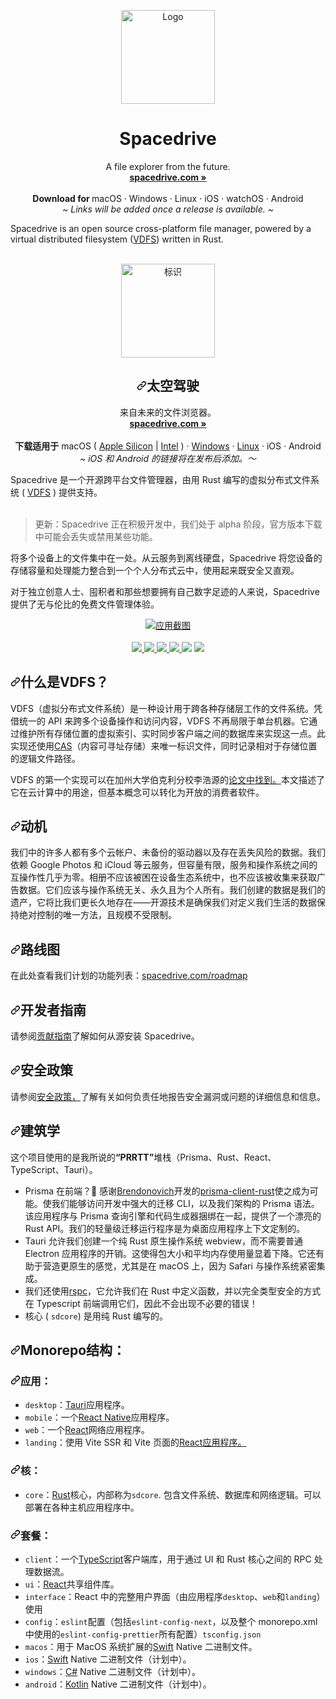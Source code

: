 <p align="center">
  <a href="#">

  </a>
  <p align="center">
   <img width="150" height="150" src="packages/assets/images/AppLogo.png" alt="Logo">
  </p>
  <h1 align="center"><b>Spacedrive</b></h1>
  <p align="center">
  A file explorer from the future.
    <br />
    <a href="https://spacedrive.com"><strong>spacedrive.com »</strong></a>
    <br />
    <br />
    <b>Download for </b>
    macOS
    ·
    Windows
    ·
    Linux
    ·
    iOS
    ·
    watchOS
    ·
    Android
    <br />
    <i>~ Links will be added once a release is available. ~</i>
  </p>
</p>
Spacedrive is an open source cross-platform file manager, powered by a virtual distributed filesystem (<a href="#what-is-a-vdfs">VDFS</a>) written in Rust.
<br/>
<br/>


<div class="Box-sc-g0xbh4-0 bJMeLZ js-snippet-clipboard-copy-unpositioned" data-hpc="true"><article class="markdown-body entry-content container-lg" itemprop="text"><p align="center" dir="auto">
  </p><p align="center" dir="auto">
   <a target="_blank" rel="noopener noreferrer" href="/spacedriveapp/spacedrive/blob/main/packages/assets/images/AppLogo.png"><img width="150" height="150" src="/spacedriveapp/spacedrive/raw/main/packages/assets/images/AppLogo.png" alt="标识" style="max-width: 100%;"></a>
  </p>
	<h1 align="center" tabindex="-1" dir="auto"><a id="user-content-spacedrive" class="anchor" aria-hidden="true" tabindex="-1" href="#spacedrive"><svg class="octicon octicon-link" viewBox="0 0 16 16" version="1.1" width="16" height="16" aria-hidden="true"><path d="m7.775 3.275 1.25-1.25a3.5 3.5 0 1 1 4.95 4.95l-2.5 2.5a3.5 3.5 0 0 1-4.95 0 .751.751 0 0 1 .018-1.042.751.751 0 0 1 1.042-.018 1.998 1.998 0 0 0 2.83 0l2.5-2.5a2.002 2.002 0 0 0-2.83-2.83l-1.25 1.25a.751.751 0 0 1-1.042-.018.751.751 0 0 1-.018-1.042Zm-4.69 9.64a1.998 1.998 0 0 0 2.83 0l1.25-1.25a.751.751 0 0 1 1.042.018.751.751 0 0 1 .018 1.042l-1.25 1.25a3.5 3.5 0 1 1-4.95-4.95l2.5-2.5a3.5 3.5 0 0 1 4.95 0 .751.751 0 0 1-.018 1.042.751.751 0 0 1-1.042.018 1.998 1.998 0 0 0-2.83 0l-2.5 2.5a1.998 1.998 0 0 0 0 2.83Z"></path></svg></a><b><font style="vertical-align: inherit;"><font style="vertical-align: inherit;">太空驾驶</font></font></b></h1>
	<p align="center" dir="auto"><font style="vertical-align: inherit;"><font style="vertical-align: inherit;">
		来自未来的文件浏览器。
    </font></font><br>
    <a href="https://spacedrive.com" rel="nofollow"><strong><font style="vertical-align: inherit;"><font style="vertical-align: inherit;">spacedrive.com »</font></font></strong></a>
    <br>
    <br>
    <b><font style="vertical-align: inherit;"><font style="vertical-align: inherit;">下载适用于</font></font></b><font style="vertical-align: inherit;"><font style="vertical-align: inherit;">
    macOS ( </font></font><a href="https://www.spacedrive.com/api/releases/desktop/stable/darwin/aarch64" rel="nofollow"><font style="vertical-align: inherit;"><font style="vertical-align: inherit;">Apple Silicon</font></font></a><font style="vertical-align: inherit;"><font style="vertical-align: inherit;"> |
     </font></font><a href="https://www.spacedrive.com/api/releases/desktop/stable/darwin/x86_64" rel="nofollow"><font style="vertical-align: inherit;"><font style="vertical-align: inherit;">Intel</font></font></a><font style="vertical-align: inherit;"><font style="vertical-align: inherit;"> ) ·
		 </font></font><a href="https://www.spacedrive.com/api/releases/desktop/stable/windows/x86_64" rel="nofollow"><font style="vertical-align: inherit;"><font style="vertical-align: inherit;">Windows</font></font></a><font style="vertical-align: inherit;"><font style="vertical-align: inherit;"> ·
		 </font></font><a href="https://www.spacedrive.com/api/releases/desktop/stable/linux/x86_64" rel="nofollow"><font style="vertical-align: inherit;"><font style="vertical-align: inherit;">Linux</font></font></a><font style="vertical-align: inherit;"><font style="vertical-align: inherit;"> · iOS · Android
     </font></font><br>
    <i><font style="vertical-align: inherit;"><font style="vertical-align: inherit;">~ iOS 和 Android 的链接将在发布后添加。</font><font style="vertical-align: inherit;">～</font></font></i>
  </p>
<p dir="auto"></p>
<p dir="auto"><font style="vertical-align: inherit;"><font style="vertical-align: inherit;">Spacedrive 是一个开源跨平台文件管理器，由用 Rust 编写的虚拟分布式文件系统 ( </font></font><a href="#what-is-a-vdfs"><font style="vertical-align: inherit;"><font style="vertical-align: inherit;">VDFS</font></font></a><font style="vertical-align: inherit;"><font style="vertical-align: inherit;"> ) 提供支持。
</font></font><br>
<br></p>
<blockquote>
<p dir="auto"><font style="vertical-align: inherit;"><font style="vertical-align: inherit;">更新：Spacedrive 正在积极开发中，我们处于 alpha 阶段，官方版本下载中可能会丢失或禁用某些功能。</font></font></p>
</blockquote>
<p dir="auto"><font style="vertical-align: inherit;"><font style="vertical-align: inherit;">将多个设备上的文件集中在一处。</font><font style="vertical-align: inherit;">从云服务到离线硬盘，Spacedrive 将您设备的存储容量和处理能力整合到一个个人分布式云中，使用起来既安全又直观。</font></font></p>
<p dir="auto"><font style="vertical-align: inherit;"><font style="vertical-align: inherit;">对于独立创意人士、囤积者和那些想要拥有自己数字足迹的人来说，Spacedrive 提供了无与伦比的免费文件管理体验。</font></font></p>
<p align="center" dir="auto">
  <a target="_blank" rel="noopener noreferrer" href="/spacedriveapp/spacedrive/blob/main/apps/landing/public/github.webp"><img src="/spacedriveapp/spacedrive/raw/main/apps/landing/public/github.webp" alt="应用截图" style="max-width: 100%;"></a>
  <br>
  <br>
  <a href="https://discord.gg/gTaF2Z44f5" rel="nofollow">
    <img src="https://camo.githubusercontent.com/1c478c216c1e4bc81e38b7d17aaa7717948218b5e0e53e41f9822edaee8a2fcc/68747470733a2f2f696d672e736869656c64732e696f2f646973636f72642f3934393039303935333439373536373331323f6c6162656c3d446973636f726426636f6c6f723d353836354632" data-canonical-src="https://img.shields.io/discord/949090953497567312?label=Discord&amp;color=5865F2" style="max-width: 100%;">
  </a>
  <a href="https://x.com/spacedriveapp" rel="nofollow">
    <img src="https://camo.githubusercontent.com/b35efa1022f4ed8b58c7d49221c3b44297126c720e16c90635ac5ae787e7577a/68747470733a2f2f696d672e736869656c64732e696f2f62616467652f547769747465722d626c61636b3f6c6f676f3d78266c6f676f436f6c6f723d7768697465" data-canonical-src="https://img.shields.io/badge/Twitter-black?logo=x&amp;logoColor=white" style="max-width: 100%;">
  </a>
  <a href="https://instagram.com/spacedriveapp" rel="nofollow">
    <img src="https://camo.githubusercontent.com/d4f1b32fa0e49ff631f947d0079514b07ad1db6ca1d739b0dd8de0b777e38783/68747470733a2f2f696d672e736869656c64732e696f2f62616467652f496e7374616772616d2d4534343035463f6c6f676f3d696e7374616772616d266c6f676f436f6c6f723d7768697465" data-canonical-src="https://img.shields.io/badge/Instagram-E4405F?logo=instagram&amp;logoColor=white" style="max-width: 100%;">
  </a>
  <a href="https://www.gnu.org/licenses/agpl-3.0" rel="nofollow">
    <img src="https://camo.githubusercontent.com/ac37b8bc3f10e67372fac8cb5881827fa4e390dd1e780c6390bb623d8be32531/68747470733a2f2f696d672e736869656c64732e696f2f7374617469632f76313f6c6162656c3d4c6963656e6365266d6573736167653d4147504c253230763326636f6c6f723d303030" data-canonical-src="https://img.shields.io/static/v1?label=Licence&amp;message=AGPL%20v3&amp;color=000" style="max-width: 100%;">
  </a>
  <a target="_blank" rel="noopener noreferrer nofollow" href="https://camo.githubusercontent.com/997d45c01ad626ada4139e38fde8a6d341fee99ff3a281754d69518b32c124a5/68747470733a2f2f696d672e736869656c64732e696f2f7374617469632f76313f6c6162656c3d42756e646c656425323053697a65266d6573736167653d31362e334d4226636f6c6f723d303937344234"><img src="https://camo.githubusercontent.com/997d45c01ad626ada4139e38fde8a6d341fee99ff3a281754d69518b32c124a5/68747470733a2f2f696d672e736869656c64732e696f2f7374617469632f76313f6c6162656c3d42756e646c656425323053697a65266d6573736167653d31362e334d4226636f6c6f723d303937344234" data-canonical-src="https://img.shields.io/static/v1?label=Bundled%20Size&amp;message=16.3MB&amp;color=0974B4" style="max-width: 100%;"></a>
  <a target="_blank" rel="noopener noreferrer nofollow" href="https://camo.githubusercontent.com/9bfc5e34bc9836fbd11135add4a3fdbd8caef41de8012d7a92dc49cbdaff92e8/68747470733a2f2f696d672e736869656c64732e696f2f7374617469632f76313f6c6162656c3d5374616765266d6573736167653d416c70686126636f6c6f723d324242344142"><img src="https://camo.githubusercontent.com/9bfc5e34bc9836fbd11135add4a3fdbd8caef41de8012d7a92dc49cbdaff92e8/68747470733a2f2f696d672e736869656c64732e696f2f7374617469632f76313f6c6162656c3d5374616765266d6573736167653d416c70686126636f6c6f723d324242344142" data-canonical-src="https://img.shields.io/static/v1?label=Stage&amp;message=Alpha&amp;color=2BB4AB" style="max-width: 100%;"></a>
  <br>
</p>
<h1 tabindex="-1" dir="auto"><a id="user-content-what-is-a-vdfs" class="anchor" aria-hidden="true" tabindex="-1" href="#what-is-a-vdfs"><svg class="octicon octicon-link" viewBox="0 0 16 16" version="1.1" width="16" height="16" aria-hidden="true"><path d="m7.775 3.275 1.25-1.25a3.5 3.5 0 1 1 4.95 4.95l-2.5 2.5a3.5 3.5 0 0 1-4.95 0 .751.751 0 0 1 .018-1.042.751.751 0 0 1 1.042-.018 1.998 1.998 0 0 0 2.83 0l2.5-2.5a2.002 2.002 0 0 0-2.83-2.83l-1.25 1.25a.751.751 0 0 1-1.042-.018.751.751 0 0 1-.018-1.042Zm-4.69 9.64a1.998 1.998 0 0 0 2.83 0l1.25-1.25a.751.751 0 0 1 1.042.018.751.751 0 0 1 .018 1.042l-1.25 1.25a3.5 3.5 0 1 1-4.95-4.95l2.5-2.5a3.5 3.5 0 0 1 4.95 0 .751.751 0 0 1-.018 1.042.751.751 0 0 1-1.042.018 1.998 1.998 0 0 0-2.83 0l-2.5 2.5a1.998 1.998 0 0 0 0 2.83Z"></path></svg></a><font style="vertical-align: inherit;"><font style="vertical-align: inherit;">什么是VDFS？</font></font></h1>
<p dir="auto"><font style="vertical-align: inherit;"><font style="vertical-align: inherit;">VDFS（虚拟分布式文件系统）是一种设计用于跨各种存储层工作的文件系统。</font><font style="vertical-align: inherit;">凭借统一的 API 来跨多个设备操作和访问内容，VDFS 不再局限于单台机器。</font><font style="vertical-align: inherit;">它通过维护所有存储位置的虚拟索引、实时同步客户端之间的数据库来实现这一点。</font><font style="vertical-align: inherit;">此实现还使用</font></font><a href="https://en.wikipedia.org/wiki/Content-addressable_storage" rel="nofollow"><font style="vertical-align: inherit;"><font style="vertical-align: inherit;">CAS</font></font></a><font style="vertical-align: inherit;"><font style="vertical-align: inherit;">（内容可寻址存储）来唯一标识文件，同时记录相对于存储位置的逻辑文件路径。</font></font></p>
<p dir="auto"><font style="vertical-align: inherit;"><font style="vertical-align: inherit;">VDFS 的第一个实现可以在加州大学伯克利分校</font><font style="vertical-align: inherit;">李浩源的</font></font><a href="https://www2.eecs.berkeley.edu/Pubs/TechRpts/2018/EECS-2018-29.pdf" rel="nofollow"><font style="vertical-align: inherit;"><font style="vertical-align: inherit;">论文中找到。</font></font></a><font style="vertical-align: inherit;"><font style="vertical-align: inherit;">本文描述了它在云计算中的用途，但基本概念可以转化为开放的消费者软件。</font></font></p>
<h1 tabindex="-1" dir="auto"><a id="user-content-motivation" class="anchor" aria-hidden="true" tabindex="-1" href="#motivation"><svg class="octicon octicon-link" viewBox="0 0 16 16" version="1.1" width="16" height="16" aria-hidden="true"><path d="m7.775 3.275 1.25-1.25a3.5 3.5 0 1 1 4.95 4.95l-2.5 2.5a3.5 3.5 0 0 1-4.95 0 .751.751 0 0 1 .018-1.042.751.751 0 0 1 1.042-.018 1.998 1.998 0 0 0 2.83 0l2.5-2.5a2.002 2.002 0 0 0-2.83-2.83l-1.25 1.25a.751.751 0 0 1-1.042-.018.751.751 0 0 1-.018-1.042Zm-4.69 9.64a1.998 1.998 0 0 0 2.83 0l1.25-1.25a.751.751 0 0 1 1.042.018.751.751 0 0 1 .018 1.042l-1.25 1.25a3.5 3.5 0 1 1-4.95-4.95l2.5-2.5a3.5 3.5 0 0 1 4.95 0 .751.751 0 0 1-.018 1.042.751.751 0 0 1-1.042.018 1.998 1.998 0 0 0-2.83 0l-2.5 2.5a1.998 1.998 0 0 0 0 2.83Z"></path></svg></a><font style="vertical-align: inherit;"><font style="vertical-align: inherit;">动机</font></font></h1>
<p dir="auto"><font style="vertical-align: inherit;"><font style="vertical-align: inherit;">我们中的许多人都有多个云帐户、未备份的驱动器以及存在丢失风险的数据。</font><font style="vertical-align: inherit;">我们依赖 Google Photos 和 iCloud 等云服务，但容量有限，服务和操作系统之间的互操作性几乎为零。</font><font style="vertical-align: inherit;">相册不应该被困在设备生态系统中，也不应该被收集来获取广告数据。</font><font style="vertical-align: inherit;">它们应该与操作系统无关、永久且为个人所有。</font><font style="vertical-align: inherit;">我们创建的数据是我们的遗产，它将比我们更长久地存在——开源技术是确保我们对定义我们生活的数据保持绝对控制的唯一方法，且规模不受限制。</font></font></p>
<h1 tabindex="-1" dir="auto"><a id="user-content-roadmap" class="anchor" aria-hidden="true" tabindex="-1" href="#roadmap"><svg class="octicon octicon-link" viewBox="0 0 16 16" version="1.1" width="16" height="16" aria-hidden="true"><path d="m7.775 3.275 1.25-1.25a3.5 3.5 0 1 1 4.95 4.95l-2.5 2.5a3.5 3.5 0 0 1-4.95 0 .751.751 0 0 1 .018-1.042.751.751 0 0 1 1.042-.018 1.998 1.998 0 0 0 2.83 0l2.5-2.5a2.002 2.002 0 0 0-2.83-2.83l-1.25 1.25a.751.751 0 0 1-1.042-.018.751.751 0 0 1-.018-1.042Zm-4.69 9.64a1.998 1.998 0 0 0 2.83 0l1.25-1.25a.751.751 0 0 1 1.042.018.751.751 0 0 1 .018 1.042l-1.25 1.25a3.5 3.5 0 1 1-4.95-4.95l2.5-2.5a3.5 3.5 0 0 1 4.95 0 .751.751 0 0 1-.018 1.042.751.751 0 0 1-1.042.018 1.998 1.998 0 0 0-2.83 0l-2.5 2.5a1.998 1.998 0 0 0 0 2.83Z"></path></svg></a><font style="vertical-align: inherit;"><font style="vertical-align: inherit;">路线图</font></font></h1>
<p dir="auto"><font style="vertical-align: inherit;"><font style="vertical-align: inherit;">在此处查看我们计划的功能列表：</font></font><a href="https://spacedrive.com/roadmap" rel="nofollow"><font style="vertical-align: inherit;"><font style="vertical-align: inherit;">spacedrive.com/roadmap</font></font></a></p>
<h1 tabindex="-1" dir="auto"><a id="user-content-developer-guide" class="anchor" aria-hidden="true" tabindex="-1" href="#developer-guide"><svg class="octicon octicon-link" viewBox="0 0 16 16" version="1.1" width="16" height="16" aria-hidden="true"><path d="m7.775 3.275 1.25-1.25a3.5 3.5 0 1 1 4.95 4.95l-2.5 2.5a3.5 3.5 0 0 1-4.95 0 .751.751 0 0 1 .018-1.042.751.751 0 0 1 1.042-.018 1.998 1.998 0 0 0 2.83 0l2.5-2.5a2.002 2.002 0 0 0-2.83-2.83l-1.25 1.25a.751.751 0 0 1-1.042-.018.751.751 0 0 1-.018-1.042Zm-4.69 9.64a1.998 1.998 0 0 0 2.83 0l1.25-1.25a.751.751 0 0 1 1.042.018.751.751 0 0 1 .018 1.042l-1.25 1.25a3.5 3.5 0 1 1-4.95-4.95l2.5-2.5a3.5 3.5 0 0 1 4.95 0 .751.751 0 0 1-.018 1.042.751.751 0 0 1-1.042.018 1.998 1.998 0 0 0-2.83 0l-2.5 2.5a1.998 1.998 0 0 0 0 2.83Z"></path></svg></a><font style="vertical-align: inherit;"><font style="vertical-align: inherit;">开发者指南</font></font></h1>
<p dir="auto"><font style="vertical-align: inherit;"><font style="vertical-align: inherit;">请参阅</font></font><a href="/spacedriveapp/spacedrive/blob/main/CONTRIBUTING.md"><font style="vertical-align: inherit;"><font style="vertical-align: inherit;">贡献指南</font></font></a><font style="vertical-align: inherit;"><font style="vertical-align: inherit;">了解如何从源安装 Spacedrive。</font></font></p>
<h1 tabindex="-1" dir="auto"><a id="user-content-security-policy" class="anchor" aria-hidden="true" tabindex="-1" href="#security-policy"><svg class="octicon octicon-link" viewBox="0 0 16 16" version="1.1" width="16" height="16" aria-hidden="true"><path d="m7.775 3.275 1.25-1.25a3.5 3.5 0 1 1 4.95 4.95l-2.5 2.5a3.5 3.5 0 0 1-4.95 0 .751.751 0 0 1 .018-1.042.751.751 0 0 1 1.042-.018 1.998 1.998 0 0 0 2.83 0l2.5-2.5a2.002 2.002 0 0 0-2.83-2.83l-1.25 1.25a.751.751 0 0 1-1.042-.018.751.751 0 0 1-.018-1.042Zm-4.69 9.64a1.998 1.998 0 0 0 2.83 0l1.25-1.25a.751.751 0 0 1 1.042.018.751.751 0 0 1 .018 1.042l-1.25 1.25a3.5 3.5 0 1 1-4.95-4.95l2.5-2.5a3.5 3.5 0 0 1 4.95 0 .751.751 0 0 1-.018 1.042.751.751 0 0 1-1.042.018 1.998 1.998 0 0 0-2.83 0l-2.5 2.5a1.998 1.998 0 0 0 0 2.83Z"></path></svg></a><font style="vertical-align: inherit;"><font style="vertical-align: inherit;">安全政策</font></font></h1>
<p dir="auto"><font style="vertical-align: inherit;"><font style="vertical-align: inherit;">请参阅</font></font><a href="/spacedriveapp/spacedrive/blob/main/SECURITY.md"><font style="vertical-align: inherit;"><font style="vertical-align: inherit;">安全政策，</font></font></a><font style="vertical-align: inherit;"><font style="vertical-align: inherit;">了解有关如何负责任地报告安全漏洞或问题的详细信息和信息。</font></font></p>
<h1 tabindex="-1" dir="auto"><a id="user-content-architecture" class="anchor" aria-hidden="true" tabindex="-1" href="#architecture"><svg class="octicon octicon-link" viewBox="0 0 16 16" version="1.1" width="16" height="16" aria-hidden="true"><path d="m7.775 3.275 1.25-1.25a3.5 3.5 0 1 1 4.95 4.95l-2.5 2.5a3.5 3.5 0 0 1-4.95 0 .751.751 0 0 1 .018-1.042.751.751 0 0 1 1.042-.018 1.998 1.998 0 0 0 2.83 0l2.5-2.5a2.002 2.002 0 0 0-2.83-2.83l-1.25 1.25a.751.751 0 0 1-1.042-.018.751.751 0 0 1-.018-1.042Zm-4.69 9.64a1.998 1.998 0 0 0 2.83 0l1.25-1.25a.751.751 0 0 1 1.042.018.751.751 0 0 1 .018 1.042l-1.25 1.25a3.5 3.5 0 1 1-4.95-4.95l2.5-2.5a3.5 3.5 0 0 1 4.95 0 .751.751 0 0 1-.018 1.042.751.751 0 0 1-1.042.018 1.998 1.998 0 0 0-2.83 0l-2.5 2.5a1.998 1.998 0 0 0 0 2.83Z"></path></svg></a><font style="vertical-align: inherit;"><font style="vertical-align: inherit;">建筑学</font></font></h1>
<p dir="auto"><font style="vertical-align: inherit;"><font style="vertical-align: inherit;">这个项目使用的是我所说的</font></font><strong><font style="vertical-align: inherit;"><font style="vertical-align: inherit;">“PRRTT”</font></font></strong><font style="vertical-align: inherit;"><font style="vertical-align: inherit;">堆栈（Prisma、Rust、React、TypeScript、Tauri）。</font></font></p>
<ul dir="auto">
<li><font style="vertical-align: inherit;"><font style="vertical-align: inherit;">Prisma 在前端？</font><font style="vertical-align: inherit;">🤯 感谢</font><a href="https://github.com/brendonovich"><font style="vertical-align: inherit;">Brendonovich</font></a><font style="vertical-align: inherit;">开发的</font></font><a href="https://github.com/brendonovich/prisma-client-rust"><font style="vertical-align: inherit;"><font style="vertical-align: inherit;">prisma-client-rust</font></font></a><font style="vertical-align: inherit;"><font style="vertical-align: inherit;">使之成为可能。</font><font style="vertical-align: inherit;">使我们能够访问开发中强大的迁移 CLI，以及我们架构的 Prisma 语法。</font><font style="vertical-align: inherit;">该应用程序与 Prisma 查询引擎和代码生成器捆绑在一起，提供了一个漂亮的 Rust API。</font><font style="vertical-align: inherit;">我们的轻量级迁移运行程序是为桌面应用程序上下文定制的。</font></font><a href="https://github.com/brendonovich"><font style="vertical-align: inherit;"></font></a><font style="vertical-align: inherit;"></font></li>
<li><font style="vertical-align: inherit;"><font style="vertical-align: inherit;">Tauri 允许我们创建一个纯 Rust 原生操作系统 webview，而不需要普通 Electron 应用程序的开销。</font><font style="vertical-align: inherit;">这使得包大小和平均内存使用量显着下降。</font><font style="vertical-align: inherit;">它还有助于营造更原生的感觉，尤其是在 macOS 上，因为 Safari 与操作系统紧密集成。</font></font></li>
<li><font style="vertical-align: inherit;"><font style="vertical-align: inherit;">我们还使用</font></font><a href="https://rspc.dev" rel="nofollow"><font style="vertical-align: inherit;"><font style="vertical-align: inherit;">rspc</font></font></a><font style="vertical-align: inherit;"><font style="vertical-align: inherit;">，它允许我们在 Rust 中定义函数，并以完全类型安全的方式在 Typescript 前端调用它们，因此不会出现不必要的错误！</font></font></li>
<li><font style="vertical-align: inherit;"><font style="vertical-align: inherit;">核心 ( </font></font><code>sdcore</code><font style="vertical-align: inherit;"><font style="vertical-align: inherit;">) 是用纯 Rust 编写的。</font></font></li>
</ul>
<h2 tabindex="-1" dir="auto"><a id="user-content-monorepo-structure" class="anchor" aria-hidden="true" tabindex="-1" href="#monorepo-structure"><svg class="octicon octicon-link" viewBox="0 0 16 16" version="1.1" width="16" height="16" aria-hidden="true"><path d="m7.775 3.275 1.25-1.25a3.5 3.5 0 1 1 4.95 4.95l-2.5 2.5a3.5 3.5 0 0 1-4.95 0 .751.751 0 0 1 .018-1.042.751.751 0 0 1 1.042-.018 1.998 1.998 0 0 0 2.83 0l2.5-2.5a2.002 2.002 0 0 0-2.83-2.83l-1.25 1.25a.751.751 0 0 1-1.042-.018.751.751 0 0 1-.018-1.042Zm-4.69 9.64a1.998 1.998 0 0 0 2.83 0l1.25-1.25a.751.751 0 0 1 1.042.018.751.751 0 0 1 .018 1.042l-1.25 1.25a3.5 3.5 0 1 1-4.95-4.95l2.5-2.5a3.5 3.5 0 0 1 4.95 0 .751.751 0 0 1-.018 1.042.751.751 0 0 1-1.042.018 1.998 1.998 0 0 0-2.83 0l-2.5 2.5a1.998 1.998 0 0 0 0 2.83Z"></path></svg></a><font style="vertical-align: inherit;"><font style="vertical-align: inherit;">Monorepo结构：</font></font></h2>
<h3 tabindex="-1" dir="auto"><a id="user-content-apps" class="anchor" aria-hidden="true" tabindex="-1" href="#apps"><svg class="octicon octicon-link" viewBox="0 0 16 16" version="1.1" width="16" height="16" aria-hidden="true"><path d="m7.775 3.275 1.25-1.25a3.5 3.5 0 1 1 4.95 4.95l-2.5 2.5a3.5 3.5 0 0 1-4.95 0 .751.751 0 0 1 .018-1.042.751.751 0 0 1 1.042-.018 1.998 1.998 0 0 0 2.83 0l2.5-2.5a2.002 2.002 0 0 0-2.83-2.83l-1.25 1.25a.751.751 0 0 1-1.042-.018.751.751 0 0 1-.018-1.042Zm-4.69 9.64a1.998 1.998 0 0 0 2.83 0l1.25-1.25a.751.751 0 0 1 1.042.018.751.751 0 0 1 .018 1.042l-1.25 1.25a3.5 3.5 0 1 1-4.95-4.95l2.5-2.5a3.5 3.5 0 0 1 4.95 0 .751.751 0 0 1-.018 1.042.751.751 0 0 1-1.042.018 1.998 1.998 0 0 0-2.83 0l-2.5 2.5a1.998 1.998 0 0 0 0 2.83Z"></path></svg></a><font style="vertical-align: inherit;"><font style="vertical-align: inherit;">应用：</font></font></h3>
<ul dir="auto">
<li><code>desktop</code><font style="vertical-align: inherit;"><font style="vertical-align: inherit;">：</font></font><a href="https://tauri.app" rel="nofollow"><font style="vertical-align: inherit;"><font style="vertical-align: inherit;">Tauri</font></font></a><font style="vertical-align: inherit;"><font style="vertical-align: inherit;">应用程序。</font></font></li>
<li><code>mobile</code><font style="vertical-align: inherit;"><font style="vertical-align: inherit;">：一个</font></font><a href="https://reactnative.dev/" rel="nofollow"><font style="vertical-align: inherit;"><font style="vertical-align: inherit;">React Native</font></font></a><font style="vertical-align: inherit;"><font style="vertical-align: inherit;">应用程序。</font></font></li>
<li><code>web</code><font style="vertical-align: inherit;"><font style="vertical-align: inherit;">：一个</font></font><a href="https://reactjs.org" rel="nofollow"><font style="vertical-align: inherit;"><font style="vertical-align: inherit;">React</font></font></a><font style="vertical-align: inherit;"><font style="vertical-align: inherit;">网络应用程序。</font></font></li>
<li><code>landing</code><font style="vertical-align: inherit;"><font style="vertical-align: inherit;">：</font><font style="vertical-align: inherit;">使用 Vite SSR 和 Vite 页面的</font></font><a href="https://reactjs.org" rel="nofollow"><font style="vertical-align: inherit;"><font style="vertical-align: inherit;">React应用程序。</font></font></a><font style="vertical-align: inherit;"></font></li>
</ul>
<h3 tabindex="-1" dir="auto"><a id="user-content-core" class="anchor" aria-hidden="true" tabindex="-1" href="#core"><svg class="octicon octicon-link" viewBox="0 0 16 16" version="1.1" width="16" height="16" aria-hidden="true"><path d="m7.775 3.275 1.25-1.25a3.5 3.5 0 1 1 4.95 4.95l-2.5 2.5a3.5 3.5 0 0 1-4.95 0 .751.751 0 0 1 .018-1.042.751.751 0 0 1 1.042-.018 1.998 1.998 0 0 0 2.83 0l2.5-2.5a2.002 2.002 0 0 0-2.83-2.83l-1.25 1.25a.751.751 0 0 1-1.042-.018.751.751 0 0 1-.018-1.042Zm-4.69 9.64a1.998 1.998 0 0 0 2.83 0l1.25-1.25a.751.751 0 0 1 1.042.018.751.751 0 0 1 .018 1.042l-1.25 1.25a3.5 3.5 0 1 1-4.95-4.95l2.5-2.5a3.5 3.5 0 0 1 4.95 0 .751.751 0 0 1-.018 1.042.751.751 0 0 1-1.042.018 1.998 1.998 0 0 0-2.83 0l-2.5 2.5a1.998 1.998 0 0 0 0 2.83Z"></path></svg></a><font style="vertical-align: inherit;"><font style="vertical-align: inherit;">核：</font></font></h3>
<ul dir="auto">
<li><code>core</code><font style="vertical-align: inherit;"><font style="vertical-align: inherit;">：</font></font><a href="https://www.rust-lang.org" rel="nofollow"><font style="vertical-align: inherit;"><font style="vertical-align: inherit;">Rust</font></font></a><font style="vertical-align: inherit;"><font style="vertical-align: inherit;">核心，内部称为</font></font><code>sdcore</code><font style="vertical-align: inherit;"><font style="vertical-align: inherit;">. </font><font style="vertical-align: inherit;">包含文件系统、数据库和网络逻辑。</font><font style="vertical-align: inherit;">可以部署在各种主机应用程序中。</font></font></li>
</ul>
<h3 tabindex="-1" dir="auto"><a id="user-content-packages" class="anchor" aria-hidden="true" tabindex="-1" href="#packages"><svg class="octicon octicon-link" viewBox="0 0 16 16" version="1.1" width="16" height="16" aria-hidden="true"><path d="m7.775 3.275 1.25-1.25a3.5 3.5 0 1 1 4.95 4.95l-2.5 2.5a3.5 3.5 0 0 1-4.95 0 .751.751 0 0 1 .018-1.042.751.751 0 0 1 1.042-.018 1.998 1.998 0 0 0 2.83 0l2.5-2.5a2.002 2.002 0 0 0-2.83-2.83l-1.25 1.25a.751.751 0 0 1-1.042-.018.751.751 0 0 1-.018-1.042Zm-4.69 9.64a1.998 1.998 0 0 0 2.83 0l1.25-1.25a.751.751 0 0 1 1.042.018.751.751 0 0 1 .018 1.042l-1.25 1.25a3.5 3.5 0 1 1-4.95-4.95l2.5-2.5a3.5 3.5 0 0 1 4.95 0 .751.751 0 0 1-.018 1.042.751.751 0 0 1-1.042.018 1.998 1.998 0 0 0-2.83 0l-2.5 2.5a1.998 1.998 0 0 0 0 2.83Z"></path></svg></a><font style="vertical-align: inherit;"><font style="vertical-align: inherit;">套餐：</font></font></h3>
<ul dir="auto">
<li><code>client</code><font style="vertical-align: inherit;"><font style="vertical-align: inherit;">：一个</font></font><a href="https://www.typescriptlang.org/" rel="nofollow"><font style="vertical-align: inherit;"><font style="vertical-align: inherit;">TypeScript</font></font></a><font style="vertical-align: inherit;"><font style="vertical-align: inherit;">客户端库，用于通过 UI 和 Rust 核心之间的 RPC 处理数据流。</font></font></li>
<li><code>ui</code><font style="vertical-align: inherit;"><font style="vertical-align: inherit;">：</font></font><a href="https://reactjs.org" rel="nofollow"><font style="vertical-align: inherit;"><font style="vertical-align: inherit;">React</font></font></a><font style="vertical-align: inherit;"><font style="vertical-align: inherit;">共享组件库。</font></font></li>
<li><code>interface</code><font style="vertical-align: inherit;"><font style="vertical-align: inherit;">：React 中的完整用户界面（由应用程序</font></font><code>desktop</code><font style="vertical-align: inherit;"><font style="vertical-align: inherit;">、</font></font><code>web</code><font style="vertical-align: inherit;"><font style="vertical-align: inherit;">和</font></font><code>landing</code><font style="vertical-align: inherit;"><font style="vertical-align: inherit;">）使用</font></font></li>
<li><code>config</code><font style="vertical-align: inherit;"><font style="vertical-align: inherit;">：</font></font><code>eslint</code><font style="vertical-align: inherit;"><font style="vertical-align: inherit;">配置（包括</font></font><code>eslint-config-next</code><font style="vertical-align: inherit;"><font style="vertical-align: inherit;">，以及</font><font style="vertical-align: inherit;">整个 monorepo.xml 中使用的</font></font><code>eslint-config-prettier</code><font style="vertical-align: inherit;"><font style="vertical-align: inherit;">所有配置）</font></font><code>tsconfig.json</code><font style="vertical-align: inherit;"></font></li>
<li><code>macos</code><font style="vertical-align: inherit;"><font style="vertical-align: inherit;">：用于 MacOS 系统扩展的</font></font><a href="https://developer.apple.com/swift/" rel="nofollow"><font style="vertical-align: inherit;"><font style="vertical-align: inherit;">Swift</font></font></a><font style="vertical-align: inherit;"><font style="vertical-align: inherit;"> Native 二进制文件。</font></font></li>
<li><code>ios</code><font style="vertical-align: inherit;"><font style="vertical-align: inherit;">：</font></font><a href="https://developer.apple.com/swift/" rel="nofollow"><font style="vertical-align: inherit;"><font style="vertical-align: inherit;">Swift</font></font></a><font style="vertical-align: inherit;"><font style="vertical-align: inherit;"> Native 二进制文件（计划中）。</font></font></li>
<li><code>windows</code><font style="vertical-align: inherit;"><font style="vertical-align: inherit;">：</font></font><a href="https://docs.microsoft.com/en-us/dotnet/csharp/" rel="nofollow"><font style="vertical-align: inherit;"><font style="vertical-align: inherit;">C#</font></font></a><font style="vertical-align: inherit;"><font style="vertical-align: inherit;"> Native 二进制文件（计划中）。</font></font></li>
<li><code>android</code><font style="vertical-align: inherit;"><font style="vertical-align: inherit;">：</font></font><a href="https://kotlinlang.org/" rel="nofollow"><font style="vertical-align: inherit;"><font style="vertical-align: inherit;">Kotlin</font></font></a><font style="vertical-align: inherit;"><font style="vertical-align: inherit;"> Native 二进制文件（计划中）。</font></font></li>
</ul>
</article></div>
